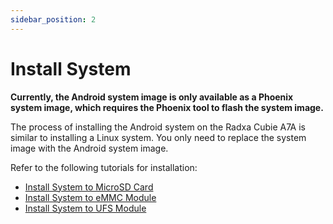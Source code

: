 ```yaml
---
sidebar_position: 2
---
```


# Install System

**Currently, the Android system image is only available as a Phoenix system image, which requires the Phoenix tool to flash the system image.**

The process of installing the Android system on the Radxa Cubie A7A is similar to installing a Linux system. You only need to replace the system image with the Android system image.

Refer to the following tutorials for installation:

- [Install System to MicroSD Card](../../low-level-dev/install-system/sd_system)
- [Install System to eMMC Module](../../low-level-dev/install-system/fel-install-system/emmc_system)
- [Install System to UFS Module](../../low-level-dev/install-system/fel-install-system/ufs_system)
